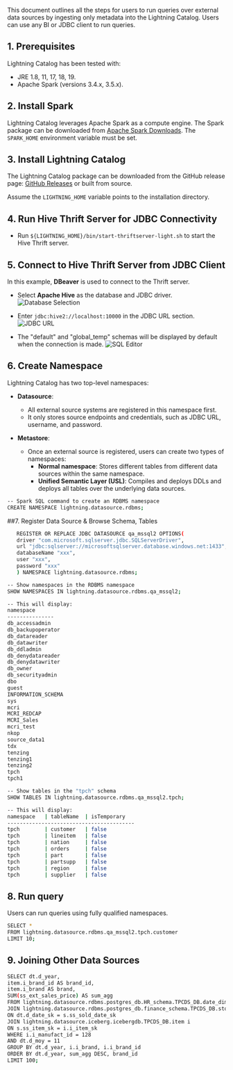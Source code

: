 <!--
Copyright 2023 ZETARIS Pty Ltd

Permission is hereby granted, free of charge, to any person obtaining a copy of this software and
associated documentation files (the "Software"), to deal in the Software without restriction,
including without limitation the rights to use, copy, modify, merge, publish, distribute, sublicense,
and/or sell copies of the Software, and to permit persons to whom the Software is furnished to do so,
subject to the following conditions:

The above copyright notice and this permission notice shall be included in all copies
or substantial portions of the Software.

THE SOFTWARE IS PROVIDED "AS IS", WITHOUT WARRANTY OF ANY KIND, EXPRESS OR IMPLIED,
INCLUDING BUT NOT LIMITED TO THE WARRANTIES OF MERCHANTABILITY, FITNESS FOR A PARTICULAR PURPOSE AND
NONINFRINGEMENT. IN NO EVENT SHALL THE AUTHORS OR COPYRIGHT HOLDERS BE LIABLE FOR ANY CLAIM,
DAMAGES OR OTHER LIABILITY, WHETHER IN AN ACTION OF CONTRACT, TORT OR OTHERWISE, ARISING FROM,
OUT OF OR IN CONNECTION WITH THE SOFTWARE OR THE USE OR OTHER DEALINGS IN THE SOFTWARE.
-->

This document outlines all the steps for users to run queries over external data sources by ingesting only metadata into the Lightning Catalog. Users can use any BI or JDBC client to run queries.

## 1. Prerequisites
Lightning Catalog has been tested with:
* JRE 1.8, 11, 17, 18, 19.
* Apache Spark (versions 3.4.x, 3.5.x).

## 2. Install Spark
Lightning Catalog leverages Apache Spark as a compute engine. The Spark package can be downloaded from [Apache Spark Downloads](https://spark.apache.org/downloads.html).
The `SPARK_HOME` environment variable must be set.

## 3. Install Lightning Catalog
The Lightning Catalog package can be downloaded from the GitHub release page: [GitHub Releases](https://github.com/zetaris/lightning-catalog/releases) or built from source.

Assume the `LIGHTNING_HOME` variable points to the installation directory.

## 4. Run Hive Thrift Server for JDBC Connectivity
* Run `${LIGHTNING_HOME}/bin/start-thriftserver-light.sh` to start the Hive Thrift server.

## 5. Connect to Hive Thrift Server from JDBC Client
In this example, **DBeaver** is used to connect to the Thrift server.

* Select **Apache Hive** as the database and JDBC driver.
  ![Database Selection](https://github.com/zetaris/lightning-catalog/blob/master/doc/images/dbeaver-database.png)

* Enter `jdbc:hive2://localhost:10000` in the JDBC URL section.
  ![JDBC URL](https://github.com/zetaris/lightning-catalog/blob/master/doc/images/dbeaver-jdbc.png)

* The "default" and "global_temp" schemas will be displayed by default when the connection is made.
  ![SQL Editor](https://github.com/zetaris/lightning-catalog/blob/master/doc/images/dbeaver-query.png)

## 6. Create Namespace
Lightning Catalog has two top-level namespaces:

* **Datasource**:
  - All external source systems are registered in this namespace first.
  - It only stores source endpoints and credentials, such as JDBC URL, username, and password.

* **Metastore**:
  - Once an external source is registered, users can create two types of namespaces:
    - **Normal namespace**: Stores different tables from different data sources within the same namespace.
    - **Unified Semantic Layer (USL)**: Compiles and deploys DDLs and deploys all tables over the underlying data sources.

```bash
-- Spark SQL command to create an RDBMS namespace
CREATE NAMESPACE lightning.datasource.rdbms;
```

##7. Register Data Source & Browse Schema, Tables
```bash   
   REGISTER OR REPLACE JDBC DATASOURCE qa_mssql2 OPTIONS(
   driver "com.microsoft.sqlserver.jdbc.SQLServerDriver",
   url "jdbc:sqlserver://microsoftsqlserver.database.windows.net:1433",
   databaseName "xxx",
   user "xxx",
   password "xxx"
   ) NAMESPACE lightning.datasource.rdbms;

-- Show namespaces in the RDBMS namespace
SHOW NAMESPACES IN lightning.datasource.rdbms.qa_mssql2;

-- This will display:
namespace
---------------
db_accessadmin
db_backupoperator
db_datareader
db_datawriter
db_ddladmin
db_denydatareader
db_denydatawriter
db_owner
db_securityadmin
dbo
guest
INFORMATION_SCHEMA
sys
mcri
MCRI_REDCAP
MCRI_Sales
mcri_test
nkop
source_data1
tdx
tenzing
tenzing1
tenzing2
tpch
tpch1

-- Show tables in the "tpch" schema
SHOW TABLES IN lightning.datasource.rdbms.qa_mssql2.tpch;

-- This will display:
namespace   | tableName  | isTemporary
-----------------------------------------
tpch        | customer   | false
tpch        | lineitem   | false
tpch        | nation     | false
tpch        | orders     | false
tpch        | part       | false
tpch        | partsupp   | false
tpch        | region     | false
tpch        | supplier   | false
```

## 8. Run query
Users can run queries using fully qualified namespaces.
```bash
SELECT *
FROM lightning.datasource.rdbms.qa_mssql2.tpch.customer
LIMIT 10;
```

## 9. Joining Other Data Sources
```bash
SELECT dt.d_year,
item.i_brand_id AS brand_id,
item.i_brand AS brand,
SUM(ss_ext_sales_price) AS sum_agg
FROM lightning.datasource.rdbms.postgres_db.HR_schema.TPCDS_DB.date_dim dt
JOIN lightning.datasource.rdbms.postgres_db.finance_schema.TPCDS_DB.store_sales s
ON dt.d_date_sk = s.ss_sold_date_sk
JOIN lightning.datasource.iceberg.icebergdb.TPCDS_DB.item i
ON s.ss_item_sk = i.i_item_sk
WHERE i.i_manufact_id = 128
AND dt.d_moy = 11
GROUP BY dt.d_year, i.i_brand, i.i_brand_id
ORDER BY dt.d_year, sum_agg DESC, brand_id
LIMIT 100;
```
